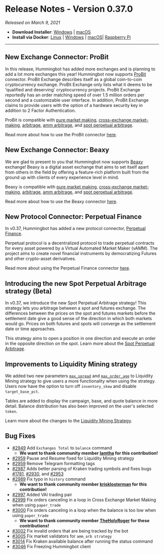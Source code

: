 # Release Notes - Version 0.37.0



_Released on March 9, 2021_

- **Download Installer**: [Windows](https://dist.hummingbot.io/hummingbot_v0.37.0_setup.exe) | [macOS](https://dist.hummingbot.io/hummingbot_v0.37.0.dmg)
- **Install via Docker**: [Linux](/installation/linux/#install-via-docker) | [Windows](/installation/windows/#install-via-docker) | [macOS](/installation/mac/#install-via-docker)| [Raspberry Pi](/installation/raspberry/)

---

## New Exchange Connector: ProBit

In this release, Hummingbot has added more exchanges and is planning to add a lot more exchanges this year! Hummingbot now supports [ProBit](https://www.probit.com/) connector. ProBit Exchange describes itself as a global coin-to-coin cryptocurrency exchange. ProBit Exchange only lists what it deems to be 'qualified and deserving' cryptocurrency projects. ProBit Exchange reportedly has an order matching speed of over 1.5 million orders per second and a customizable user interface. In addition, ProBit Exchange claims to provide users with the option of a hardware security key in addition to 2 Factor Authentication.

ProBit is compatible with [pure market making](https://docs.hummingbot.io/strategies/pure-market-making/), [cross-exchange market-making](/strategies/cross-exchange-market-making/), [arbitrage](/strategies/arbitrage/), [amm arbitrage](/strategies/amm-arb/), and [spot perpetual arbitrage](/strategies/spot-perpetual-arb/).

Read more about how to use the ProBit connector [here](/spot-connectors/probit/).

## New Exchange Connector: Beaxy

We are glad to present to you that Hummingbot now supports [Beaxy](https://beaxy.com/) exchange! Beaxy is a digital asset exchange that aims to set itself apart from others in the field by offering a feature-rich platform built from the ground up with clients of every experience level in mind.

Beaxy is compatible with [pure market making](https://docs.hummingbot.io/strategies/pure-market-making/), [cross-exchange market-making](/strategies/cross-exchange-market-making/), [arbitrage](/strategies/arbitrage/), [amm arbitrage](/strategies/amm-arb/), and [spot perpetual arbitrage](/strategies/spot-perpetual-arb/).

Read more about how to use the Beaxy connector [here](/spot-connectors/beaxy/).

## New Protocol Connector: Perpetual Finance

In v0.37, Hummingbot has added a new protocol connector, [Perpetual Finance](https://perp.fi/).

Perpetual protocol is a decentralized protocol to trade perpetual contracts for every asset powered by a Virtual Automated Market Maker (vAMM). The project aims to create novel financial instruments by democratizing Futures and other crypto-asset derivatives.

Read more about using the Perpetual Finance connector [here](/protocol-connectors/perp-fi/).

## Introducing the new Spot Perpetual Arbitrage strategy (Beta)

In v0.37, we introduce the new Spot Perpetual Arbitrage strategy! This strategy lets you arbitrage between a spot and futures exchange. The differences between the prices on the spot and futures markets before the settlement date give a good sense of the direction in which both markets would go. Prices on both futures and spots will converge as the settlement date or time approaches.

This strategy aims to open a position in one direction and execute an order in the opposite direction on the spot. Learn more about the [Spot Perpetual Arbitrage](/strategies/spot-perpetual-arb/).

## Improvements to Liquidity Mining strategy

We added two new parameters [`max_spread`](/strategies/liquidity-mining/#max_spread) and [`max_order_age`](/strategies/liquidity-mining/#max_order_age) to Liquidity Mining strategy to give users a more functionality when using the strategy. Users now have the option to turn off `inventory_skew` and disable `target_base_pct`.

Tables are added to display the campaign, base, and quote balance in more detail. Balance distribution has also been improved on the user's selected `token`.

Learn more about the changes to the [Liquidity Mining Strategy](/strategies/liquidity-mining/).

## Bug Fixes

- [#2949](https://github.com/CoinAlpha/hummingbot/pull/2949) Add `Exchanges Total` to `balance` command
  - **We want to thank community member [Iamtha](https://github.com/lamtha) for this contribution!**
- [#2959](https://github.com/CoinAlpha/hummingbot/pull/2959) Pause and Resume fixed for Liquidity Mining strategy
- [#2959](https://github.com/CoinAlpha/hummingbot/pull/2979) Remove Telegram formatting tags
- [#2987](https://github.com/CoinAlpha/hummingbot/pull/2987) Adds better parsing of Kraken trading symbols and fixes bugs [#1781](https://github.com/CoinAlpha/hummingbot/issues/1781), [#2930](https://github.com/CoinAlpha/hummingbot/issues/2930), and [#2953](https://github.com/CoinAlpha/hummingbot/issues/2953)
- [#2989](https://github.com/CoinAlpha/hummingbot/pull/2989) Fix typo in `history` command
  - **We want to thank community member [krisklosterman](https://github.com/krisklosterman) for this contribution!**
- [#2997](https://github.com/CoinAlpha/hummingbot/pull/2997) Added VAI trading pair
- [#2999](https://github.com/CoinAlpha/hummingbot/pull/2999) Fix orders canceling in a loop in Cross Exchange Market Making when using `paper_trade`
- [#3000](https://github.com/CoinAlpha/hummingbot/pull/3000) Fix orders canceling in a loop when the balance is too low when using `paper_trade`
  - **We want to thank community member [TheHolyRoger](https://github.com/TheHolyRoger) for these contributions!**
- [#3002](https://github.com/CoinAlpha/hummingbot/pull/3002) Fix invalid orders that are being tracked by the bot
- [#3005](https://github.com/CoinAlpha/hummingbot/pull/3005) Fix market validators for `amm_arb strategy`
- [#3014](https://github.com/CoinAlpha/hummingbot/pull/3014) Fix Kraken available balance after running the status command
- [#3046](https://github.com/CoinAlpha/hummingbot/pull/3046) Fix Freezing Hummingbot client
